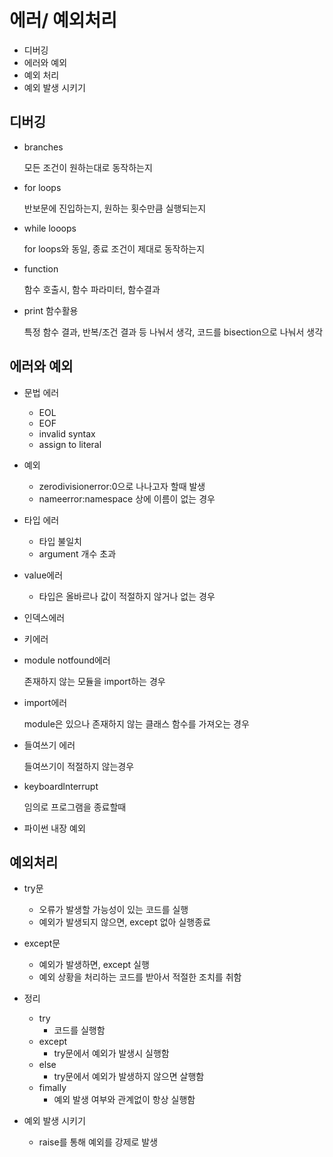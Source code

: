 # 에러/ 예외처리

* 디버깅
* 에러와 예외
* 예외 처리
* 예외 발생 시키기

## 디버깅

* branches

  모든 조건이 원하는대로 동작하는지

* for loops

  반보문에 진입하는지, 원하는 횟수만큼 실행되는지

* while looops

  for loops와 동일, 종료 조건이 제대로 동작하는지

* function

  함수 호출시, 함수 파라미터, 함수결과

* print 함수활용

  특정 함수 결과, 반복/조건 결과 등 나눠서 생각, 코드를 bisection으로 나눠서 생각

## 에러와 예외

* 문법 에러

  * EOL
  * EOF
  * invalid syntax
  * assign to literal

* 예외

  * zerodivisionerror:0으로 나나고자 할때 발생
  * nameerror:namespace  상에 이름이 없는 경우

* 타입 에러

  * 타입 불일치
  * argument 개수 초과

* value에러

  * 타입은 올바르나 값이 적절하지 않거나 없는 경우

* 인덱스에러

* 키에러

* module notfound에러

  존재하지 않는 모듈을 import하는 경우

* import에러

  module은 있으나 존재하지 않는 클래스 함수를 가져오는 경우

* 들여쓰기 에러 

  들여쓰기이 적절하지 않는경우

* keyboardlnterrupt 

  임의로 프로그램을 종료할때

* 파이썬 내장 예외

## 예외처리 

* try문

  * 오류가 발생할 가능성이 있는 코드를 실행
  * 예외가 발생되지 않으면, except 없아 실행종료

* except문

  * 예외가 발생하면, except 실행
  * 예외 상황을 처리하는 코드를 받아서 적절한 조치를 취함

* 정리

  * try
    * 코드를 실행함
  * except
    * try문에서 예외가 발생시 실행함
  * else
    * try문에서 예외가 발생하지 않으면 살행함
  * fimally
    * 예외 발생 여부와 관계없이 항상 실행함

* 예외 발생 시키기

  * raise를 통해 예외를 강제로 발생

    

  

  